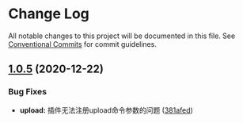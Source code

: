# Change Log

All notable changes to this project will be documented in this file.
See [Conventional Commits](https://conventionalcommits.org) for commit guidelines.

## [1.0.5](https://github.com/wecteam/dm/compare/v1.0.4...v1.0.5) (2020-12-22)


### Bug Fixes

* **upload:** 插件无法注册upload命令参数的问题 ([381afed](https://github.com/wecteam/dm/commit/381afed442f4c588ca28759ab41604f3c20f47d5))
